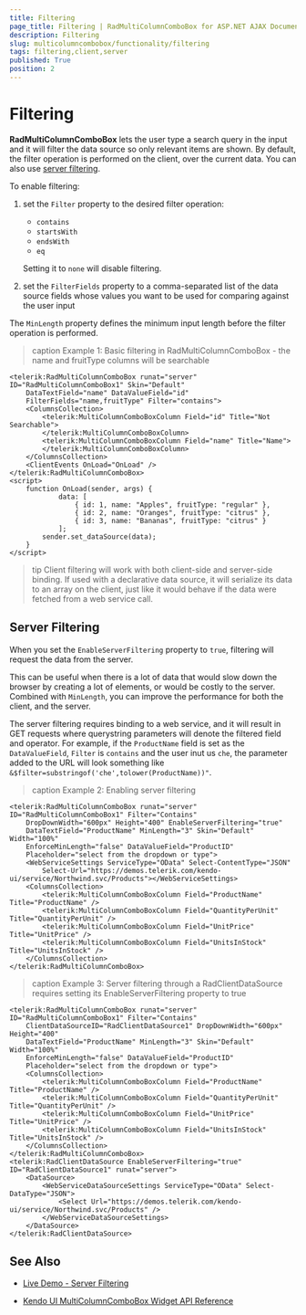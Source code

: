 ```yaml
---
title: Filtering
page_title: Filtering | RadMultiColumnComboBox for ASP.NET AJAX Documentation
description: Filtering
slug: multicolumncombobox/functionality/filtering
tags: filtering,client,server
published: True
position: 2
---
```


# Filtering

**RadMultiColumnComboBox** lets the user type a search query in the input and it will filter the data source so only relevant items are shown. By default, the filter operation is performed on the client, over the current data. You can also use [server filtering](#server-filtering).

To enable filtering:
1. set the `Filter` property to the desired filter operation:
    * `contains`
    * `startsWith`
    * `endsWith`
    * `eq`
    
    Setting it to `none` will disable filtering.
2. set the `FilterFields` property to a comma-separated list of the data source fields whose values you want to be used for comparing against the user input

The `MinLength` property defines the minimum input length before the filter operation is performed.

>caption Example 1: Basic filtering in RadMultiColumnComboBox - the name and fruitType columns will be searchable

````ASP.NET
<telerik:RadMultiColumnComboBox runat="server" ID="RadMultiColumnComboBox1" Skin="Default"
	DataTextField="name" DataValueField="id" 
	FilterFields="name,fruitType" Filter="contains">
	<ColumnsCollection>
		<telerik:MultiColumnComboBoxColumn Field="id" Title="Not Searchable">
		</telerik:MultiColumnComboBoxColumn>
		<telerik:MultiColumnComboBoxColumn Field="name" Title="Name">
		</telerik:MultiColumnComboBoxColumn>
	</ColumnsCollection>
	<ClientEvents OnLoad="OnLoad" />
</telerik:RadMultiColumnComboBox>
<script>
	function OnLoad(sender, args) {
			data: [
				{ id: 1, name: "Apples", fruitType: "regular" },
				{ id: 2, name: "Oranges", fruitType: "citrus" },
				{ id: 3, name: "Bananas", fruitType: "citrus" }
			];
		sender.set_dataSource(data);
	}
</script>
````

>tip Client filtering will work with both client-side and server-side binding. If used with a declarative data source, it will serialize its data to an array on the client, just like it would behave if the data were fetched from a web service call.

## Server Filtering

When you set the `EnableServerFiltering` property to `true`, filtering will request the data from the server.

This can be useful when there is a lot of data that would slow down the browser by creating a lot of elements, or would be costly to the server. Combined with `MinLength`, you can improve the performance for both the client, and the server.

The server filtering requires binding to a web service, and it will result in GET requests where querystring parameters will denote the filtered field and operator. For example, if the `ProductName` field is set as the `DataValueField`, `Filter` is `contains` and the user inut us `che`, the parameter added to the URL will look something like `&$filter=substringof('che',tolower(ProductName))"`.

>caption Example 2: Enabling server filtering

````ASP.NET
<telerik:RadMultiColumnComboBox runat="server" ID="RadMultiColumnComboBox1" Filter="Contains"
    DropDownWidth="600px" Height="400" EnableServerFiltering="true"
    DataTextField="ProductName" MinLength="3" Skin="Default" Width="100%"
    EnforceMinLength="false" DataValueField="ProductID"
    Placeholder="select from the dropdown or type">
	<WebServiceSettings ServiceType="OData" Select-ContentType="JSON"
		Select-Url="https://demos.telerik.com/kendo-ui/service/Northwind.svc/Products"></WebServiceSettings>
    <ColumnsCollection>
        <telerik:MultiColumnComboBoxColumn Field="ProductName" Title="ProductName" />
        <telerik:MultiColumnComboBoxColumn Field="QuantityPerUnit" Title="QuantityPerUnit" />
        <telerik:MultiColumnComboBoxColumn Field="UnitPrice" Title="UnitPrice" />
        <telerik:MultiColumnComboBoxColumn Field="UnitsInStock" Title="UnitsInStock" />
    </ColumnsCollection>
</telerik:RadMultiColumnComboBox>
````

>caption Example 3: Server filtering through a RadClientDataSource requires setting its EnableServerFiltering property to true

````ASP.NET
<telerik:RadMultiColumnComboBox runat="server" ID="RadMultiColumnComboBox1" Filter="Contains"
    ClientDataSourceID="RadClientDataSource1" DropDownWidth="600px" Height="400"
    DataTextField="ProductName" MinLength="3" Skin="Default" Width="100%"
    EnforceMinLength="false" DataValueField="ProductID"
    Placeholder="select from the dropdown or type">
    <ColumnsCollection>
        <telerik:MultiColumnComboBoxColumn Field="ProductName" Title="ProductName" />
        <telerik:MultiColumnComboBoxColumn Field="QuantityPerUnit" Title="QuantityPerUnit" />
        <telerik:MultiColumnComboBoxColumn Field="UnitPrice" Title="UnitPrice" />
        <telerik:MultiColumnComboBoxColumn Field="UnitsInStock" Title="UnitsInStock" />
    </ColumnsCollection>
</telerik:RadMultiColumnComboBox>
<telerik:RadClientDataSource EnableServerFiltering="true" ID="RadClientDataSource1" runat="server">
    <DataSource>
        <WebServiceDataSourceSettings ServiceType="OData" Select-DataType="JSON">
            <Select Url="https://demos.telerik.com/kendo-ui/service/Northwind.svc/Products" />
        </WebServiceDataSourceSettings>
    </DataSource>
</telerik:RadClientDataSource>
````

## See Also

* [Live Demo - Server Filtering](http://demos.telerik.com/aspnet-ajax/multicolumncombobox/server-filtering/defaultcs.aspx)

* [Kendo UI MultiColumnComboBox Widget API Reference](https://docs.telerik.com/kendo-ui/api/javascript/ui/multicolumncombobox)

